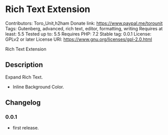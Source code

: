 # Rich Text Extension
Contributors:      Toro_Unit,h2ham
Donate link:       https://www.paypal.me/torounit
Tags:              Gutenberg, advanced, rich text, editor, formatting, writing
Requires at least: 5.5
Tested up to:      5.5
Requires PHP:      7.2
Stable tag:        0.0.1
License:           GPLv2 or later
License URI:       https://www.gnu.org/licenses/gpl-2.0.html

Rich Text Extension

## Description

Expand Rich Text. 

* Inline Background Color.

## Changelog

### 0.0.1
* first release.

